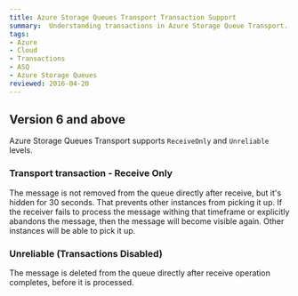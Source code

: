 ```yaml
---
title: Azure Storage Queues Transport Transaction Support
summary:  Understanding transactions in Azure Storage Queue Transport.
tags:
- Azure
- Cloud
- Transactions
- ASQ
- Azure Storage Queues
reviewed: 2016-04-20
---
```



## Version 6 and above

Azure Storage Queues Transport supports `ReceiveOnly` and `Unreliable` levels.


### Transport transaction - Receive Only

The message is not removed from the queue directly after receive, but it's hidden for 30 seconds. That prevents other instances from picking it up. If the receiver fails to process the message withing that timeframe or explicitly abandons the message, then the message will become visible again. Other instances will be able to pick it up.


### Unreliable (Transactions Disabled)

The message is deleted from the queue directly after receive operation completes, before it is processed.